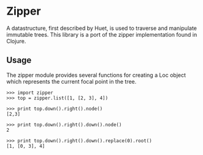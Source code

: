 Zipper
======

A datastructure, first described by Huet, is used to traverse and 
manipulate immutable trees. This library is a port of the zipper
implementation found in Clojure.

Usage
-----

The zipper module provides several functions for creating a Loc object which
represents the current focal point in the tree.



```
>>> import zipper
>>> top = zipper.list([1, [2, 3], 4])

>>> print top.down().right().node()
[2,3]

>>> print top.down().right().down().node()
2

>>> print top.down().right().down().replace(0).root()
[1, [0, 3], 4]

```



